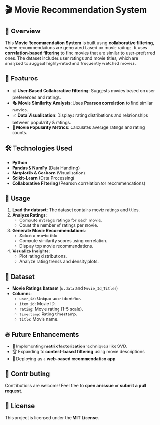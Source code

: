 # 🎬 Movie Recommendation System

## 📌 Overview
This **Movie Recommendation System** is built using **collaborative filtering**, where recommendations are generated based on movie ratings. It uses **correlation-based filtering** to find movies that are similar to user-preferred ones. The dataset includes user ratings and movie titles, which are analyzed to suggest highly-rated and frequently watched movies.

## 🚀 Features
- 📊 **User-Based Collaborative Filtering**: Suggests movies based on user preferences and ratings.
- 🎭 **Movie Similarity Analysis**: Uses **Pearson correlation** to find similar movies.
- 📈 **Data Visualization**: Displays rating distributions and relationships between popularity & ratings.
- 📂 **Movie Popularity Metrics**: Calculates average ratings and rating counts.

## 🛠 Technologies Used
- **Python**
- **Pandas & NumPy** (Data Handling)
- **Matplotlib & Seaborn** (Visualization)
- **Scikit-Learn** (Data Processing)
- **Collaborative Filtering** (Pearson correlation for recommendations)

## 🎥 Usage
1. **Load the dataset**: The dataset contains movie ratings and titles.
2. **Analyze Ratings**:
   - Compute average ratings for each movie.
   - Count the number of ratings per movie.
3. **Generate Movie Recommendations**:
   - Select a movie title.
   - Compute similarity scores using correlation.
   - Display top movie recommendations.
4. **Visualize Insights**:
   - Plot rating distributions.
   - Analyze rating trends and density plots.

## 📜 Dataset
- **Movie Ratings Dataset** (`u.data` and `Movie_Id_Titles`)
- **Columns**:
  - `user_id`: Unique user identifier.
  - `item_id`: Movie ID.
  - `rating`: Movie rating (1-5 scale).
  - `timestamp`: Rating timestamp.
  - `title`: Movie name.

## 🔥 Future Enhancements
- 📢 Implementing **matrix factorization** techniques like SVD.
- 🏆 Expanding to **content-based filtering** using movie descriptions.
- 🚀 Deploying as a **web-based recommendation app**.

## 🤝 Contributing
Contributions are welcome! Feel free to **open an issue** or **submit a pull request**.

## 📜 License
This project is licensed under the **MIT License**.
